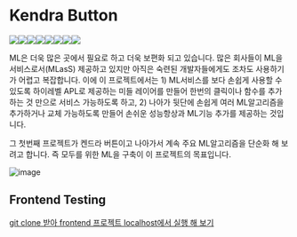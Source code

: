 # Kendra Button

[![](https://sourcerer.io/fame/hunkim/awskrug/kendra-button/images/0)](https://sourcerer.io/fame/hunkim/awskrug/kendra-button/links/0)[![](https://sourcerer.io/fame/hunkim/awskrug/kendra-button/images/1)](https://sourcerer.io/fame/hunkim/awskrug/kendra-button/links/1)[![](https://sourcerer.io/fame/hunkim/awskrug/kendra-button/images/2)](https://sourcerer.io/fame/hunkim/awskrug/kendra-button/links/2)[![](https://sourcerer.io/fame/hunkim/awskrug/kendra-button/images/3)](https://sourcerer.io/fame/hunkim/awskrug/kendra-button/links/3)[![](https://sourcerer.io/fame/hunkim/awskrug/kendra-button/images/4)](https://sourcerer.io/fame/hunkim/awskrug/kendra-button/links/4)[![](https://sourcerer.io/fame/hunkim/awskrug/kendra-button/images/5)](https://sourcerer.io/fame/hunkim/awskrug/kendra-button/links/5)[![](https://sourcerer.io/fame/hunkim/awskrug/kendra-button/images/6)](https://sourcerer.io/fame/hunkim/awskrug/kendra-button/links/6)[![](https://sourcerer.io/fame/hunkim/awskrug/kendra-button/images/7)](https://sourcerer.io/fame/hunkim/awskrug/kendra-button/links/7)

ML은 더욱 많은 곳에서 필요로 하고 더욱 보편화 되고 있습니다. 많은 회사들이 ML을 서비스로서(MLasS) 제공하고 있지만 아직은 숙련된 개발자들에게도 조차도  사용하기가 어렵고 복잡합니다. 이에 이 프로젝트에서는 1) ML서비스를 보다 손쉽게 사용할 수 있도록 하이레벨 APL로 제공하는 미들 레이어를 만들어 한번의 클릭이나 함수를 추가 하는 것 만으로 서비스 가능하도록 하고, 2) 나아가 뒷단에 손쉽게 여러 ML알고리즘을 추가하거나 교체 가능하도록 만들어 손쉬운 성능항상과 ML기능 추가를 제공하는 것입니다.

그 첫번째 프로젝트가 켄드라 버튼이고 나아가서 계속 주요 ML알고리즘을 단순화 해 보려고 합니다. 즉  모두를 위한 ML을 구축이 이 프로젝트의 목표입니다.

![image](https://github.com/awskrug/kendra-button/blob/master/images/image.png)

## Frontend Testing

[git clone 받아 frontend 프로젝트 localhost에서 실행 해 보기](https://github.com/awskrug/kendra-button/wiki/git-clone-%EB%B0%9B%EC%95%84-frontend-%ED%94%84%EB%A1%9C%EC%A0%9D%ED%8A%B8-localhost%EC%97%90%EC%84%9C-%EC%8B%A4%ED%96%89-%ED%95%B4-%EB%B3%B4%EA%B8%B0)
